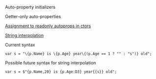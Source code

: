 ﻿
Auto-property initializers

Getter-only auto-properties

[Assignment to readonly autoprops in ctors](https://roslyn.codeplex.com/discussions/568824)

[String interpolation](https://roslyn.codeplex.com/discussions/570292)


Current  syntax

    var s = "\{p.Name} is \{p.Age} year\{(p.Age == 1 ? "" : "s")} old";



Possible future syntax for string interpolation

    var s = $"{p.Name,20} is {p.Age:D3} year{{s}} old";

